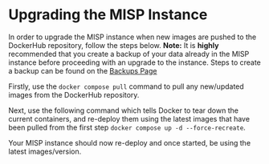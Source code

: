 <!--
SPDX-FileCopyrightText: 2024 Jisc Services Limited
SPDX-FileContributor: James Ellor

SPDX-License-Identifier: GPL-3.0-only
-->
# Upgrading the MISP Instance

In order to upgrade the MISP instance when new images are pushed to the DockerHub repository, follow the steps below. **Note:** It is **highly** recommended that you create a backup of your data already in the MISP instance before proceeding with an upgrade to the instance. Steps to create a backup can be found on the [Backups Page](backups.md)

Firstly, use the `docker compose pull` command to pull any new/updated images from the DockerHub repository.

Next, use the following command which tells Docker to tear down the current containers, and re-deploy them using the latest images that have been pulled from the first step `docker compose up -d --force-recreate`.

Your MISP instance should now re-deploy and once started, be using the latest images/version.
